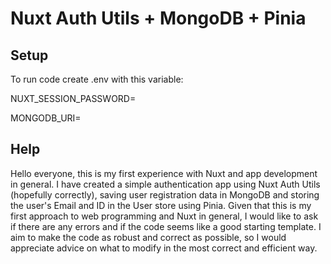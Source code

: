 # Nuxt Auth Utils + MongoDB + Pinia

## Setup

To run code create .env with this variable:

NUXT_SESSION_PASSWORD=

MONGODB_URI=

## Help

Hello everyone, this is my first experience with Nuxt and app development in general. I have created a simple authentication app using Nuxt Auth Utils (hopefully correctly), saving user registration data in MongoDB and storing the user's Email and ID in the User store using Pinia. Given that this is my first approach to web programming and Nuxt in general, I would like to ask if there are any errors and if the code seems like a good starting template. I aim to make the code as robust and correct as possible, so I would appreciate advice on what to modify in the most correct and efficient way.

